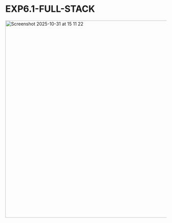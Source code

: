 # EXP6.1-FULL-STACK
<img width="800" height="614" alt="Screenshot 2025-10-31 at 15 11 22" src="https://github.com/user-attachments/assets/9f9cfab7-f9db-4b90-b844-fb30704c034a" />

